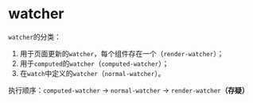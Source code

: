 # watcher

`watcher`的分类：
1. 用于页面更新的`watcher`，每个组件存在一个（`render-watcher`）；
2. 用于`computed`的`watcher`（`computed-watcher`）；
3. 在`watch`中定义的`watcher`（`normal-watcher`）。

执行顺序：`computed-watcher` -> `normal-watcher` -> `render-watcher`**（存疑）**